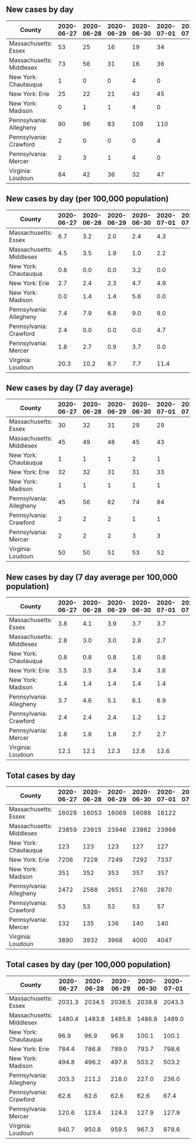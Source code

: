 ## New cases by day

| County | 2020-06-27 | 2020-06-28 | 2020-06-29 | 2020-06-30 | 2020-07-01 | 2020-07-02 | 2020-07-03 |
| --- | --- | --- | --- | --- | --- | --- | --- |
| Massachusetts: Essex | 53 | 25 | 16 | 19 | 34 |  |  |
| Massachusetts: Middlesex | 73 | 56 | 31 | 16 | 36 |  |  |
| New York: Chautauqua | 1 | 0 | 0 | 4 | 0 |  |  |
| New York: Erie | 25 | 22 | 21 | 43 | 45 |  |  |
| New York: Madison | 0 | 1 | 1 | 4 | 0 |  |  |
| Pennsylvania: Allegheny | 90 | 96 | 83 | 109 | 110 |  |  |
| Pennsylvania: Crawford | 2 | 0 | 0 | 0 | 4 |  |  |
| Pennsylvania: Mercer | 2 | 3 | 1 | 4 | 0 |  |  |
| Virginia: Loudoun | 84 | 42 | 36 | 32 | 47 |  |  |

## New cases by day (per 100,000 population)

| County | 2020-06-27 | 2020-06-28 | 2020-06-29 | 2020-06-30 | 2020-07-01 | 2020-07-02 | 2020-07-03 |
| --- | --- | --- | --- | --- | --- | --- | --- |
| Massachusetts: Essex | 6.7 | 3.2 | 2.0 | 2.4 | 4.3 |  |  |
| Massachusetts: Middlesex | 4.5 | 3.5 | 1.9 | 1.0 | 2.2 |  |  |
| New York: Chautauqua | 0.8 | 0.0 | 0.0 | 3.2 | 0.0 |  |  |
| New York: Erie | 2.7 | 2.4 | 2.3 | 4.7 | 4.9 |  |  |
| New York: Madison | 0.0 | 1.4 | 1.4 | 5.6 | 0.0 |  |  |
| Pennsylvania: Allegheny | 7.4 | 7.9 | 6.8 | 9.0 | 9.0 |  |  |
| Pennsylvania: Crawford | 2.4 | 0.0 | 0.0 | 0.0 | 4.7 |  |  |
| Pennsylvania: Mercer | 1.8 | 2.7 | 0.9 | 3.7 | 0.0 |  |  |
| Virginia: Loudoun | 20.3 | 10.2 | 8.7 | 7.7 | 11.4 |  |  |

## New cases by day (7 day average)

| County | 2020-06-27 | 2020-06-28 | 2020-06-29 | 2020-06-30 | 2020-07-01 | 2020-07-02 | 2020-07-03 |
| --- | --- | --- | --- | --- | --- | --- | --- |
| Massachusetts: Essex | 30 | 32 | 31 | 29 | 29 |  |  |
| Massachusetts: Middlesex | 45 | 49 | 48 | 45 | 43 |  |  |
| New York: Chautauqua | 1 | 1 | 1 | 2 | 1 |  |  |
| New York: Erie | 32 | 32 | 31 | 31 | 33 |  |  |
| New York: Madison | 1 | 1 | 1 | 1 | 1 |  |  |
| Pennsylvania: Allegheny | 45 | 56 | 62 | 74 | 84 |  |  |
| Pennsylvania: Crawford | 2 | 2 | 2 | 1 | 1 |  |  |
| Pennsylvania: Mercer | 2 | 2 | 2 | 3 | 3 |  |  |
| Virginia: Loudoun | 50 | 50 | 51 | 53 | 52 |  |  |

## New cases by day (7 day average per 100,000 population)

| County | 2020-06-27 | 2020-06-28 | 2020-06-29 | 2020-06-30 | 2020-07-01 | 2020-07-02 | 2020-07-03 |
| --- | --- | --- | --- | --- | --- | --- | --- |
| Massachusetts: Essex | 3.8 | 4.1 | 3.9 | 3.7 | 3.7 |  |  |
| Massachusetts: Middlesex | 2.8 | 3.0 | 3.0 | 2.8 | 2.7 |  |  |
| New York: Chautauqua | 0.8 | 0.8 | 0.8 | 1.6 | 0.8 |  |  |
| New York: Erie | 3.5 | 3.5 | 3.4 | 3.4 | 3.6 |  |  |
| New York: Madison | 1.4 | 1.4 | 1.4 | 1.4 | 1.4 |  |  |
| Pennsylvania: Allegheny | 3.7 | 4.6 | 5.1 | 6.1 | 6.9 |  |  |
| Pennsylvania: Crawford | 2.4 | 2.4 | 2.4 | 1.2 | 1.2 |  |  |
| Pennsylvania: Mercer | 1.8 | 1.8 | 1.8 | 2.7 | 2.7 |  |  |
| Virginia: Loudoun | 12.1 | 12.1 | 12.3 | 12.8 | 12.6 |  |  |

## Total cases by day

| County | 2020-06-27 | 2020-06-28 | 2020-06-29 | 2020-06-30 | 2020-07-01 | 2020-07-02 | 2020-07-03 |
| --- | --- | --- | --- | --- | --- | --- | --- |
| Massachusetts: Essex | 16028 | 16053 | 16069 | 16088 | 16122 |  |  |
| Massachusetts: Middlesex | 23859 | 23915 | 23946 | 23962 | 23998 |  |  |
| New York: Chautauqua | 123 | 123 | 123 | 127 | 127 |  |  |
| New York: Erie | 7206 | 7228 | 7249 | 7292 | 7337 |  |  |
| New York: Madison | 351 | 352 | 353 | 357 | 357 |  |  |
| Pennsylvania: Allegheny | 2472 | 2568 | 2651 | 2760 | 2870 |  |  |
| Pennsylvania: Crawford | 53 | 53 | 53 | 53 | 57 |  |  |
| Pennsylvania: Mercer | 132 | 135 | 136 | 140 | 140 |  |  |
| Virginia: Loudoun | 3890 | 3932 | 3968 | 4000 | 4047 |  |  |

## Total cases by day (per 100,000 population)

| County | 2020-06-27 | 2020-06-28 | 2020-06-29 | 2020-06-30 | 2020-07-01 | 2020-07-02 | 2020-07-03 |
| --- | --- | --- | --- | --- | --- | --- | --- |
| Massachusetts: Essex | 2031.3 | 2034.5 | 2036.5 | 2038.9 | 2043.3 |  |  |
| Massachusetts: Middlesex | 1480.4 | 1483.8 | 1485.8 | 1486.8 | 1489.0 |  |  |
| New York: Chautauqua | 96.9 | 96.9 | 96.9 | 100.1 | 100.1 |  |  |
| New York: Erie | 784.4 | 786.8 | 789.0 | 793.7 | 798.6 |  |  |
| New York: Madison | 494.8 | 496.2 | 497.6 | 503.2 | 503.2 |  |  |
| Pennsylvania: Allegheny | 203.3 | 211.2 | 218.0 | 227.0 | 236.0 |  |  |
| Pennsylvania: Crawford | 62.6 | 62.6 | 62.6 | 62.6 | 67.4 |  |  |
| Pennsylvania: Mercer | 120.6 | 123.4 | 124.3 | 127.9 | 127.9 |  |  |
| Virginia: Loudoun | 940.7 | 950.8 | 959.5 | 967.3 | 978.6 |  |  |

